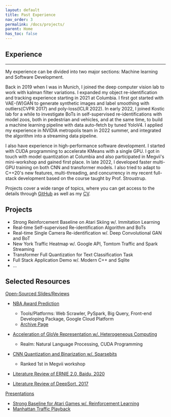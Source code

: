 ```yaml
---
layout: default
title: Past Experience
nav_order: 3
permalink: /docs/projects/
parent: Home
has_toc: false
---
```


## Experience

----------

My experience can be divided into two major sections: Machine learning and Software Development.

Back in 2019 when I was in Munich, I joined the deep computer vision lab to work with kalman filter variations. 
I expanded my object re-identification and tracking experience starting in 2021 at Columbia. 
I first got started with VAE-(W)GAN to generate synthetic images and label smoothing with outliers(CVPR 2017) and poly-loss(ICLR 2022). 
In early 2022, I joined Kostic lab for a while to investigate BoTs in self-supervised re-identifications with model zoos, both in pedestrian and vehicles, and at the same time, to build a machine learning pipeline with data auto-fetch by tuned YoloV4.
I applied my experience in NVIDIA metropolis team in 2022 summer, and integrated the algorithm into a streaming data pipeline.

I also have experience in high-performance software development. 
I started with CUDA programming to accelerate KMeans with a single GPU. 
I got in touch with model quantization at Columbia and also participated in Megvii's mini-workshop and gained first place. In late 2022, I developed faster multi-GPU training on both CNN and transformer models. 
I also tried to adapt to C++20's new features, multi-threading, and concurrency in my recent full-stack development based on the course taught by Prof. Stroustrup. 

Projects cover a wide range of topics, where you can get access to the details through [GitHub](https://github.com/SuperbTUM) as well as my [CV](https://superbTUM.github.io/resume).

**Projects**
------

* Strong Reinforcement Baseline on Atari Skiing w/. Immitation Learning
* Real-time Self-supervised Re-identification Algorithm and BoTs
* Real-time Single Camera Re-identification w/. Deep Convolutional GAN and BoT
* New York Traffic Heatmap w/. Google API, Tomtom Traffic and Spark Streaming
* Transformer Full Quantization for Text Classification Task
* Full Stack Application Demo w/. Modern C++ and Sqlite
* ...

**Selected Resources**
------

<u>Open-Sourced Slides/Reviews</u>

* [NBA Award Prediction](https://docs.google.com/presentation/d/13mienC6CdovLCiz5X3YifuTIh2iMlll-rL-71KL4bII/edit?usp=sharing)
  * Tools/Platforms: Web Scrawler, PySpark, Big Query, Front-end Developing Package, Google Cloud Platform
  * [Archive Page](https://www.ee.columbia.edu/~cylin/course/bigdata/projects/)

* [Acceleration of GloVe Representation w/. Heterogeneous Computing](https://docs.google.com/presentation/d/1yiWv__bui-3LiHRcHsZYQ6XAz5WzdlWg/edit?usp=sharing&ouid=102776209288098897046&rtpof=true&sd=true)
  * Realm: Natural Language Processing, CUDA Programming

* [CNN Quantization and Binarization w/. Sparsebits](https://docs.google.com/presentation/d/1pt1NvVpS13oXeYGAcI1VcSAhZLgxCaRYo4LlK2eWhZs/edit?usp=sharing)
  * Ranked 1st in Megvii workshop

* [Literature Review of ERNIE 2.0, Baidu, 2020](/ERNIE_REVIEW/)

* [Literature Review of DeepSort, 2017](/DEEPSORT_REVIEW/)

<u>Presentations</u>

* [Strong Baseline for Atari Games w/. Reinforcement Learning](https://www.youtube.com/watch?v=27G7Js6jO8I)
* [Manhattan Traffic Playback](https://www.youtube.com/shorts/ZIBe_ssFtm8)
